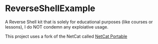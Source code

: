 # ReverseShellExample
A Reverse Shell kit that is solely for educational purposes (like courses or lessons), I do NOT condemn any exploiative usage.

This project uses a fork of the NetCat called [NetCat Portable](https://github.com/cyberisltd/NcatPortable)
